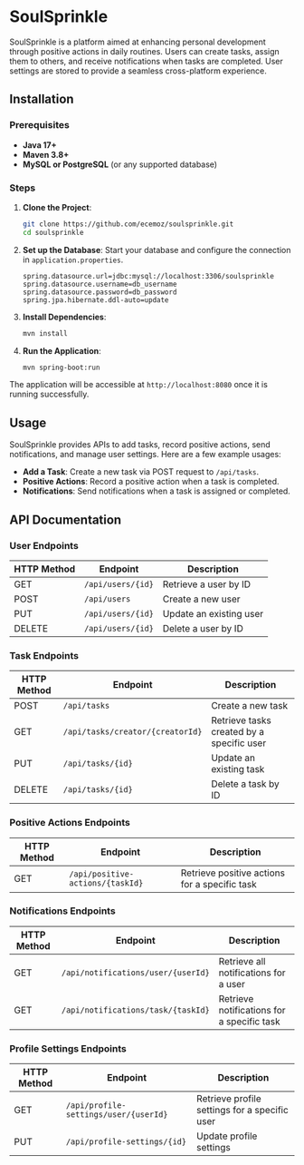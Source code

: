 # SoulSprinkle

SoulSprinkle is a platform aimed at enhancing personal development through positive actions in daily routines. Users can create tasks, assign them to others, and receive notifications when tasks are completed. User settings are stored to provide a seamless cross-platform experience.

## Installation

### Prerequisites

- **Java 17+**
- **Maven 3.8+**
- **MySQL or PostgreSQL** (or any supported database)

### Steps

1. **Clone the Project**:
    ```bash
    git clone https://github.com/ecemoz/soulsprinkle.git
    cd soulsprinkle
    ```

2. **Set up the Database**:
   Start your database and configure the connection in `application.properties`.

   ```properties
   spring.datasource.url=jdbc:mysql://localhost:3306/soulsprinkle
   spring.datasource.username=db_username
   spring.datasource.password=db_password
   spring.jpa.hibernate.ddl-auto=update
   ```

3. **Install Dependencies**:
    ```bash
    mvn install
    ```

4. **Run the Application**:
    ```bash
    mvn spring-boot:run
    ```

The application will be accessible at `http://localhost:8080` once it is running successfully.

## Usage

SoulSprinkle provides APIs to add tasks, record positive actions, send notifications, and manage user settings. Here are a few example usages:

- **Add a Task**: Create a new task via POST request to `/api/tasks`.
- **Positive Actions**: Record a positive action when a task is completed.
- **Notifications**: Send notifications when a task is assigned or completed.

## API Documentation

### User Endpoints

| HTTP Method | Endpoint                | Description                              |
|-------------|-------------------------|------------------------------------------|
| GET         | `/api/users/{id}`       | Retrieve a user by ID                    |
| POST        | `/api/users`            | Create a new user                        |
| PUT         | `/api/users/{id}`       | Update an existing user                  |
| DELETE      | `/api/users/{id}`       | Delete a user by ID                      |

### Task Endpoints

| HTTP Method | Endpoint                         | Description                                       |
|-------------|----------------------------------|---------------------------------------------------|
| POST        | `/api/tasks`                     | Create a new task                                 |
| GET         | `/api/tasks/creator/{creatorId}` | Retrieve tasks created by a specific user         |
| PUT         | `/api/tasks/{id}`                | Update an existing task                           |
| DELETE      | `/api/tasks/{id}`                | Delete a task by ID                               |

### Positive Actions Endpoints

| HTTP Method | Endpoint                         | Description                                       |
|-------------|----------------------------------|---------------------------------------------------|
| GET         | `/api/positive-actions/{taskId}` | Retrieve positive actions for a specific task     |

### Notifications Endpoints

| HTTP Method | Endpoint                         | Description                                       |
|-------------|----------------------------------|---------------------------------------------------|
| GET         | `/api/notifications/user/{userId}` | Retrieve all notifications for a user             |
| GET         | `/api/notifications/task/{taskId}` | Retrieve notifications for a specific task        |

### Profile Settings Endpoints

| HTTP Method | Endpoint                                  | Description                                          |
|-------------|------------------------------------------|------------------------------------------------------|
| GET         | `/api/profile-settings/user/{userId}`     | Retrieve profile settings for a specific user        |
| PUT         | `/api/profile-settings/{id}`             | Update profile settings                              |
